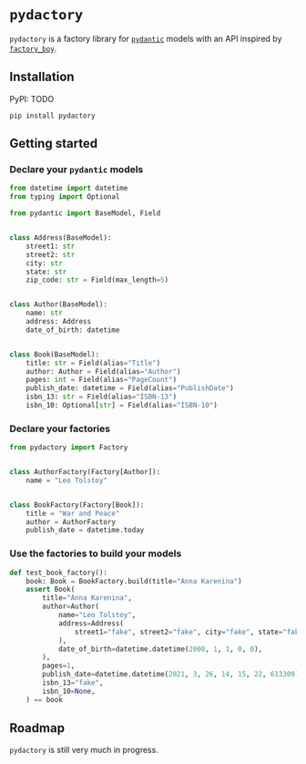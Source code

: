 # `pydactory`

`pydactory` is a factory library for [`pydantic`](https://github.com/samuelcolvin/pydantic/) models with an API inspired by [`factory_boy`](https://github.com/FactoryBoy/factory_boy).

## Installation

PyPI: TODO

`pip install pydactory`

## Getting started

### Declare your `pydantic` models

```python
from datetime import datetime
from typing import Optional

from pydantic import BaseModel, Field


class Address(BaseModel):
    street1: str
    street2: str
    city: str
    state: str
    zip_code: str = Field(max_length=5)


class Author(BaseModel):
    name: str
    address: Address
    date_of_birth: datetime


class Book(BaseModel):
    title: str = Field(alias="Title")
    author: Author = Field(alias="Author")
    pages: int = Field(alias="PageCount")
    publish_date: datetime = Field(alias="PublishDate")
    isbn_13: str = Field(alias="ISBN-13")
    isbn_10: Optional[str] = Field(alias="ISBN-10")
```

### Declare your factories

```python
from pydactory import Factory


class AuthorFactory(Factory[Author]):
    name = "Leo Tolstoy"


class BookFactory(Factory[Book]):
    title = "War and Peace"
    author = AuthorFactory
    publish_date = datetime.today
```

### Use the factories to build your models

```python
def test_book_factory():
    book: Book = BookFactory.build(title="Anna Karenina")
    assert Book(
        title="Anna Karenina",
        author=Author(
            name="Leo Tolstoy",
            address=Address(
                street1="fake", street2="fake", city="fake", state="fake", zip_code="fake"
            ),
            date_of_birth=datetime.datetime(2000, 1, 1, 0, 0),
        ),
        pages=1,
        publish_date=datetime.datetime(2021, 3, 26, 14, 15, 22, 613309),
        isbn_13="fake",
        isbn_10=None,
    ) == book
```

## Roadmap

`pydactory` is still very much in progress.
